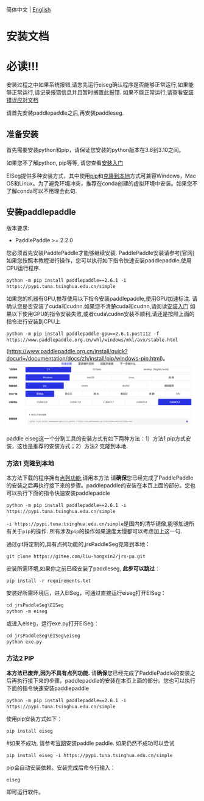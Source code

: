 简体中文 | [English](install_en.md)
# 安装文档

# 必读!!!
安装过程之中如果系统报错,请您先运行eiseg确认程序是否能够正常运行,如果能够正常运行,请记录报错信息并且暂时搁置此报错. 如果不能正常运行,请查看[安装错误应对文档](Install/installerror.md)

请首先安装paddlepaddle之后,再安装paddleseg.

## 准备安装
首先需要安装python和pip，请保证您安装的python版本在3.6到3.10之间。

如果您不了解python, pip等等, 请您查看[安装入门](Install/installfornewbe.md)

EISeg提供多种安装方式，其中使用[pip](#PIP)和[克隆到本地](#克隆到本地)方式可兼容Windows，Mac OS和Linux。为了避免环境冲突，推荐在conda创建的虚拟环境中安装。如果您不了解conda可以不用理会此句. 



## 安装paddlepaddle

版本要求:

* PaddlePaddle >= 2.2.0

您必须首先安装PaddlePaddle才能够继续安装. PaddlePaddle安装请参考[官网]
如果您按照本教程进行操作，您可以执行如下指令快速安装paddlepaddle,使用CPU运行程序.
```shell
python -m pip install paddlepaddle==2.6.1 -i https://pypi.tuna.tsinghua.edu.cn/simple
```
如果您的机器有GPU,推荐使用以下指令安装paddlepaddle,使用GPU加速标注. 请确认您是否安装了cuda和cudnn.如果您不清楚cuda和cudnn,请阅读[安装入门](Install/installfornewbe.md)
如果以下使用GPU的指令安装失败,或者cuda\cudnn安装不顺利,请还是按照上面的指令进行安装到CPU上
```shell
python -m pip install paddlepaddle-gpu==2.6.1.post112 -f https://www.paddlepaddle.org.cn/whl/windows/mkl/avx/stable.html
```
(https://www.paddlepaddle.org.cn/install/quick?docurl=/documentation/docs/zh/install/pip/windows-pip.html)。
![alt text](paddlemainpage.png)


paddle eiseg这一个分割工具的安装方式有如下两种方法：1）方法1 pip方式安装，这也是推荐的安装方式；2）方法2 克隆到本地.



### 方法1 克隆到本地
本方法下载的程序拥有[点列功能](pcbseg/pointline.md),请用本方法
请**确保**您已经完成了PaddlePaddle的安装之后再执行接下来的步骤。paddlepaddle的安装在本页上面的部分。您也可以执行下面的指令快速安装paddlepaddle
```shell
python -m pip install paddlepaddle==2.6.1 -i https://pypi.tuna.tsinghua.edu.cn/simple
```
`-i https://pypi.tuna.tsinghua.edu.cn/simple`是国内的清华镜像,能够加速所有关于`pip`的操作. 所有涉及`pip`的操作如果速度太慢都可以考虑加上这一句.

通过git将定制的,具有点列功能的,jrsPaddleSeg克隆到本地：

```shell
git clone https://gitee.com/liu-hongxin2/jrs-pa.git
```

安装所需环境,如果你之前已经安装了paddleseg, **此步可以跳过**：

```shell
pip install -r requirements.txt
```

安装好所需环境后，进入EISeg，可通过直接运行eiseg打开EISeg：

```shell
cd jrsPaddleSeg\EISeg
python -m eiseg
```

或进入eiseg，运行exe.py打开EISeg：

```shell
cd jrsPaddleSeg\EISeg\eiseg
python exe.py
```



### 方法2 PIP
**本方法已废弃,因为不具有点列功能.**
请**确保**您已经完成了PaddlePaddle的安装之后再执行接下来的步骤。paddlepaddle的安装在本页上面的部分。您也可以执行下面的指令快速安装paddlepaddle
```shell
python -m pip install paddlepaddle==2.6.1 -i https://pypi.tuna.tsinghua.edu.cn/simple
```
使用pip安装方式如下：

```shell
pip install eiseg
```
#如果不成功, 请参考[官网](https://www.paddlepaddle.org.cn/install/quick?docurl=/documentation/docs/zh/install/pip/windows-pip.html)安装paddle paddle. 如果仍然不成功可以尝试
```shell
pip install eiseg -i https://pypi.tuna.tsinghua.edu.cn/simple
```
pip会自动安装依赖。安装完成后命令行输入：
```shell
eiseg
```
即可运行软件。



